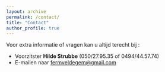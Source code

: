 ```yaml
---
layout: archive
permalink: /contact/
title: "Contact"
author_profile: true
---
```


Voor extra informatie of vragen kan u altijd terecht bij :

- Voorzitster **Hilde Strubbe** (050/27.95.35 of 0494/44.57.74)
- E-mailen naar [fermveldegem@gmail.com](mailto:fermveldegem@gmail.com)
